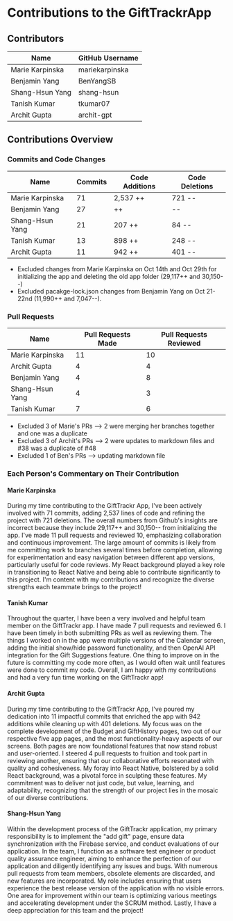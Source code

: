 # Contributions to the GiftTrackrApp

## Contributors

| Name             | GitHub Username |
|------------------|-----------------|
| Marie Karpinska  | mariekarpinska  |
| Benjamin Yang    | BenYangSB       |
| Shang-Hsun Yang  | shang-hsun      |
| Tanish Kumar     | tkumar07        |
| Archit Gupta     | archit-gpt      |

## Contributions Overview

### Commits and Code Changes

| Name            | Commits | Code Additions  | Code Deletions  |
|-----------------|---------|-----------------|---------------- |
| Marie Karpinska | 71      | 2,537 ++        | 721 --          |
| Benjamin Yang   | 27      |       ++        |     --          |
| Shang-Hsun Yang | 21      |  207  ++        | 84  --          |
| Tanish Kumar    | 13      |  898  ++        | 248 --          |
| Archit Gupta    | 11      |  942  ++        | 401 --          |

* Excluded changes from Marie Karpinska on Oct 14th and Oct 29th for initializing the app and deleting the old app folder (29,117++ and 30,150--)
* Excluded pacakge-lock.json changes from Benjamin Yang on Oct 21-22nd (11,990++ and 7,047--).


### Pull Requests

| Name            | Pull Requests Made | Pull Requests Reviewed |
|-----------------|--------------------|-------------------------|
| Marie Karpinska | 11                 | 10                      |
| Archit Gupta    | 4                  | 4                       |
| Benjamin Yang   | 4                  | 8                       |
| Shang-Hsun Yang | 4                  | 3                       |
| Tanish Kumar    | 7                  | 6                       |

* Excluded 3 of Marie's PRs --> 2 were merging her branches together and one was a duplicate
* Excluded 3 of Archit's PRs --> 2 were updates to markdown files and #38 was a duplicate of #48
* Excluded 1 of Ben's PRs --> updating markdown file

### Each Person's Commentary on Their Contribution

#### Marie Karpinska

During my time contributing to the GiftTrackr App, I've been actively involved with 71 commits, adding 2,537 lines of code and refining the project with 721 deletions. The overall numbers from Github's insights are incorrect because they include 29,117++ and 30,150-- from initializing the app. I've made 11 pull requests and reviewed 10, emphasizing collaboration and continuous improvement. The large amount of commits is likely from me committing work to branches several times before completion, allowing for experimentation and easy navigation between different app versions, particularly useful for code reviews. My React background played a key role in transitioning to React Native and being able to contribute significantly to this project. I'm content with my contributions and recognize the diverse strengths each teammate brings to the project!

#### Tanish Kumar

Throughout the quarter, I have been a very involved and helpful team member on the GiftTrackr app. I have made 7 pull requests and reviewed 6. I have been timely in both submitting PRs as well as reviewing them. The things I worked on in the app were multiple versions of the Calendar screen, adding the initial show/hide password functionality, and then OpenAI API integration for the Gift Suggestions feature. One thing to improve on in the future is committing my code more often, as I would often wait until features were done to commit my code. Overall, I am happy with my contributions and had a very fun time working on the GiftTrackr app!

#### Archit Gupta

During my time contributing to the GiftTrackr App, I've poured my dedication into 11 impactful commits that enriched the app with 942 additions while cleaning up with 401 deletions. My focus was on the complete development of the Budget and GiftHistory pages, two out of our respective five app pages, and the most functionality-heavy aspects of our screens. Both pages are now foundational features that now stand robust and user-oriented. I steered 4 pull requests to fruition and took part in reviewing another, ensuring that our collaborative efforts resonated with quality and cohesiveness. My foray into React Native, bolstered by a solid React background, was a pivotal force in sculpting these features. My commitment was to deliver not just code, but value, learning, and adaptability, recognizing that the strength of our project lies in the mosaic of our diverse contributions.

#### Shang-Hsun Yang
Within the development process of the GiftTrackr application, my primary responsibility is to implement the "add gift" page, ensure data synchronization with the Firebase service, and conduct evaluations of our application. In the team, I function as a software test engineer or product quality assurance engineer, aiming to enhance the perfection of our application and diligently identifying any issues and bugs. With numerous pull requests from team members, obsolete elements are discarded, and new features are incorporated. My role includes ensuring that users experience the best release version of the application with no visible errors. One area for improvement within our team is optimizing various meetings and accelerating development under the SCRUM method. Lastly, I have a deep appreciation for this team and the project!

